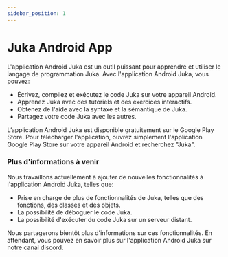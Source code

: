 ```yaml
---
sidebar_position: 1
---
```


# Juka Android App

L'application Android Juka est un outil puissant pour apprendre et utiliser le langage de programmation Juka. Avec l'application Android Juka, vous pouvez:

* Écrivez, compilez et exécutez le code Juka sur votre appareil Android.
* Apprenez Juka avec des tutoriels et des exercices interactifs.
* Obtenez de l'aide avec la syntaxe et la sémantique de Juka.
* Partagez votre code Juka avec les autres.

L’application Android Juka est disponible gratuitement sur le Google Play Store. Pour télécharger l'application, ouvrez simplement l'application Google Play Store sur votre appareil Android et recherchez "Juka".

### Plus d'informations à venir

Nous travaillons actuellement à ajouter de nouvelles fonctionnalités à l'application Android Juka, telles que:

* Prise en charge de plus de fonctionnalités de Juka, telles que des fonctions, des classes et des objets.
* La possibilité de déboguer le code Juka.
* La possibilité d'exécuter du code Juka sur un serveur distant.

Nous partagerons bientôt plus d'informations sur ces fonctionnalités. En attendant, vous pouvez en savoir plus sur l'application Android Juka sur notre canal discord.